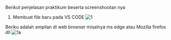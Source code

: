Berikut penjelasan praktikum beserta screenshootan nya 

1.	Membuat file baru pada VS CODE 
![1](https://user-images.githubusercontent.com/56242226/113467799-9ced2500-946f-11eb-9a80-9a8b4ba50fdc.PNG)

Beriku adalah ampilan di web browser misalnya ms edge atau Mozilla firefox dll
![1a](https://user-images.githubusercontent.com/56242226/113468550-f73ab580-9470-11eb-943d-201fabfe9dab.PNG)

